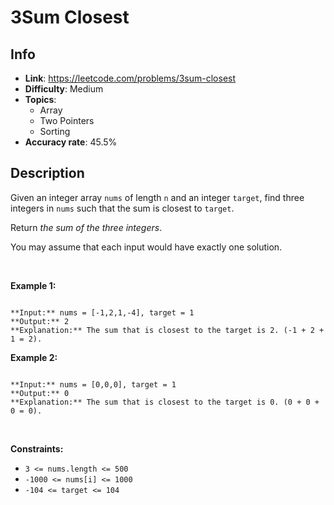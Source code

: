 # 3Sum Closest

## Info  
- **Link**: https://leetcode.com/problems/3sum-closest
- **Difficulty**: Medium  
- **Topics**:   
    - Array
    - Two Pointers
    - Sorting
- **Accuracy rate**: 45.5%  

## Description  
    
Given an integer array `nums` of length `n` and an integer `target`, find three integers in `nums` such that the sum is closest to `target`.


Return *the sum of the three integers*.


You may assume that each input would have exactly one solution.


 


**Example 1:**



```

**Input:** nums = [-1,2,1,-4], target = 1
**Output:** 2
**Explanation:** The sum that is closest to the target is 2. (-1 + 2 + 1 = 2).

```

**Example 2:**



```

**Input:** nums = [0,0,0], target = 1
**Output:** 0
**Explanation:** The sum that is closest to the target is 0. (0 + 0 + 0 = 0).

```

 


**Constraints:**


* `3 <= nums.length <= 500`
* `-1000 <= nums[i] <= 1000`
* `-104 <= target <= 104`


  
    